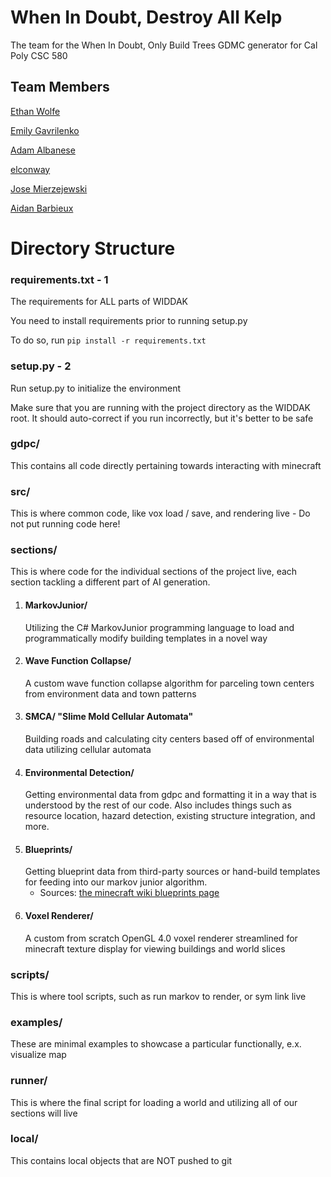 # When In Doubt, Destroy All Kelp
The team for the When In Doubt, Only Build Trees GDMC generator for Cal Poly CSC 580

## Team Members

[Ethan Wolfe](https://github.com/eman1can)

[Emily Gavrilenko](https://github.com/EmilyGavrilenko)

[Adam Albanese](https://github.com/Kormaican)

[elconway](https://github.com/elconway)

[Jose Mierzejewski](https://github.com/Jose-Mierzejewski)

[Aidan Barbieux](https://github.com/abarbieu)

# Directory Structure

### requirements.txt - 1
The requirements for ALL parts of WIDDAK

You need to install requirements prior to running setup.py

To do so, run `pip install -r requirements.txt`

### setup.py - 2
Run setup.py to initialize the environment

Make sure that you are running with the project directory as the WIDDAK root. It should auto-correct if you run incorrectly, but it's better to be safe


### gdpc/
This contains all code directly pertaining towards interacting with minecraft

### src/
This is where common code, like vox load / save, and rendering live - Do not put running code here!
### sections/
This is where code for the individual sections of the project live, each section tackling a different part of AI generation.
1. #### MarkovJunior/
    Utilizing the C# MarkovJunior programming language to load and programmatically modify building templates in a novel way
2. #### Wave Function Collapse/
    A custom wave function collapse algorithm for parceling town centers from environment data and town patterns
3. #### SMCA/ "Slime Mold Cellular Automata"
    Building roads and calculating city centers based off of environmental data utilizing cellular automata
4. #### Environmental Detection/
    Getting environmental data from gdpc and formatting it in a way that is understood by the rest of our code. Also includes things such as resource location, hazard detection, existing structure integration, and more.
5. #### Blueprints/
    Getting blueprint data from third-party sources or hand-build templates for feeding into our markov junior algorithm.  
    - Sources: [the minecraft wiki blueprints page](https://minecraft.fandom.com/wiki/Village/Structure/Blueprints)
6. #### Voxel Renderer/
    A custom from scratch OpenGL 4.0 voxel renderer streamlined for minecraft texture display for viewing buildings and world slices

### scripts/
This is where tool scripts, such as run markov to render, or sym link live
### examples/
These are minimal examples to showcase a particular functionally, e.x. visualize map
### runner/
This is where the final script for loading a world and utilizing all of our sections will live
### local/
This contains local objects that are NOT pushed to git
